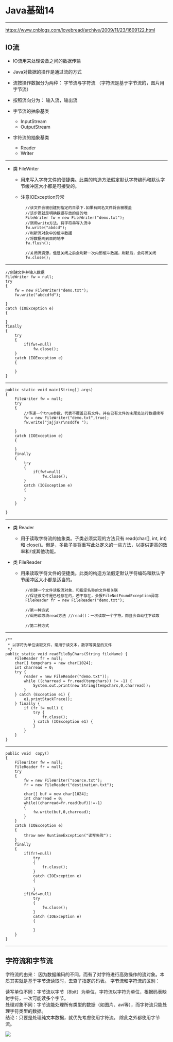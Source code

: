 # Java基础14  
<hr>     
  
https://www.cnblogs.com/lovebread/archive/2009/11/23/1609122.html  

## IO流  
  
* IO流用来处理设备之间的数据传输
* Java对数据的操作是通过流的方式
* 流按操作数据分为两种： 字节流与字符流 （字符流是基于字节流的，图片用字节流）
* 按照流向分为： 输入流，输出流  
  
* 字节流的抽象基类
	* InputStream
	* OutputStream
* 字符流的抽象基类
	* Reader
	* Writer  
	 
---
* 类 FileWriter
	* 用来写入字符文件的便捷类。此类的构造方法假定默认字符编码和默认字节缓冲区大小都是可接受的。
	
	* 注意IOException异常
	  
			//该文件会被创建到指定的目录下.如果有同名文件将会被覆盖
			//该步骤就是明确数据存放的目的地
			FileWriter fw = new FileWriter("demo.txt");
			//调用write方法，将字符串写入流中 
			fw.write("abdcd");
			//刷新流对象中的缓冲数据
			//将数据刷到目的地中
			fw.flush();
			
			//关闭流资源，但是关闭之前会刷新一次内部缓冲数据，刷新后，会将流关闭
			fw.close();  
  
---

	//创建文件并输入数据  
	FileWriter fw = null;
	try
	{
		fw = new FileWriter("demo.txt");
		fw.write("abdcdfd");
		
	}
	catch (IOException e)
	{
		
	}
	finally
	{
		try
		{
			if(fw!=null)
				fw.close();  
		}
		catch (IOException e)
		{
		
		}
	}
  
---
  
	public static void main(String[] args)
	{
		FileWriter fw = null;
		try
		{
			//传递一个true参数，代表不覆盖已有文件。并在已有文件的末尾处进行数据续写
			fw = new FileWriter("demo.txt",true);
			fw.write("jajja\r\nsddfe ");

		}
		catch (IOException e)
		{
			
		}
		finally
		{
			try
			{
				if(fw!=null)
					fw.close();
			}
			catch (IOException e)
			{
				
			}
		}
		
	}

---
  

* 类 Reader  
	* 用于读取字符流的抽象类。子类必须实现的方法只有 read(char[], int, int) 和 close()。但是，多数子类将重写此处定义的一些方法，以提供更高的效率和/或其他功能。
  
* 类 FileReader  
	* 用来读取字符文件的便捷类。此类的构造方法假定默认字符编码和默认字节缓冲区大小都是适当的。  
	  

			//创建一个文件读取流对象，和指定名称的文件相关联
			//保证该文件是已经存在的，若不存在，会报FileNotFoundException异常
			FileReader fr = new FileReader("demo.txt");

			//第一种方式
			//调用读取流read方法 //read()：一次读取一个字符，而且会自动往下读取
			
			//第二种方式
			  
  
---
    /**
     * 以字符为单位读取文件，常用于读文本，数字等类型的文件
     */
    public static void readFileByChars(String fileName) {
        FileReader fr = null;
		char[] tempchars = new char[1024];
		int charread = 0;
        try {
            reader = new FileReader("demo.txt"));
            while ((charread = fr.read(tempchars)) != -1) {
				System.out.print(new String(tempchars,0,charread));
            }
        } catch (Exception e1) {
            e1.printStackTrace();
        } finally {
            if (fr != null) {
                try {
                    fr.close();
                } catch (IOException e1) {
                }
            }
        }
    }  
   
---  
  
	public void  copy()
	{
		FileWriter fw = null;
		FileReader fr = null;
		try
		{
			fw = new FileWriter("source.txt");
			fr = new FileReader("destination.txt");
			
			char[] buf = new char[1024];
			int charread = 0;
			while((charread=fr.read(buf))!=-1)
			{
				fw.write(buf,0,charread);
			}
		}
		catch (IOException e)
		{
			throw new RuntimeException("读写失败")；
		}
		finally
		{
			if(fr!=null)
				try
				{
					fr.close();
				}
				catch (IOException e)
				{
					
				}
			if(fw!=null)
				try
				{
					fw.close();
				}
				catch (IOException e)
				{
					
				}
		}
	}  
  
---  
  
## 字符流和字节流

字符流的由来： 因为数据编码的不同，而有了对字符进行高效操作的流对象。本质其实就是基于字节流读取时，去查了指定的码表。 字节流和字符流的区别：  

读写单位不同：字节流以字节（8bit）为单位，字符流以字符为单位，根据码表映射字符，一次可能读多个字节。  
处理对象不同：字节流能处理所有类型的数据（如图片、avi等），而字符流只能处理字符类型的数据。  
结论：只要是处理纯文本数据，就优先考虑使用字符流。 除此之外都使用字节流。   
  
![](https://i.imgur.com/AyjKZFA.png)